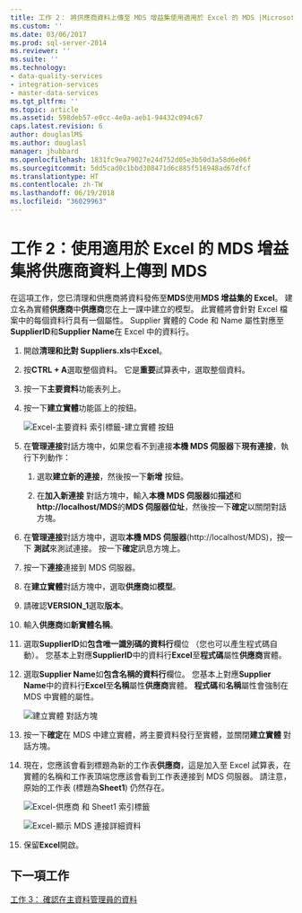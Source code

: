 ```yaml
---
title: 工作 2： 將供應商資料上傳至 MDS 增益集使用適用於 Excel 的 MDS |Microsoft 文件
ms.custom: ''
ms.date: 03/06/2017
ms.prod: sql-server-2014
ms.reviewer: ''
ms.suite: ''
ms.technology:
- data-quality-services
- integration-services
- master-data-services
ms.tgt_pltfrm: ''
ms.topic: article
ms.assetid: 598deb57-e0cc-4e0a-aeb1-94432c094c67
caps.latest.revision: 6
author: douglaslMS
ms.author: douglasl
manager: jhubbard
ms.openlocfilehash: 1831fc9ea79027e24d752d05e3b50d3a58d6e06f
ms.sourcegitcommit: 5dd5cad0c1bbd308471d6c885f516948ad67dfcf
ms.translationtype: HT
ms.contentlocale: zh-TW
ms.lasthandoff: 06/19/2018
ms.locfileid: "36029963"
---
```

# <a name="task-2-uploading-supplier-data-to-mds-using-mds-add-in-for-excel"></a>工作 2：使用適用於 Excel 的 MDS 增益集將供應商資料上傳到 MDS
  在這項工作，您已清理和供應商將資料發佈至**MDS**使用**MDS 增益集的 Excel**。 建立名為實體**供應商**中**供應商**您在上一課中建立的模型。 此實體將會針對 Excel 檔案中的每個資料行具有一個屬性。 Supplier 實體的 Code 和 Name 屬性對應至**SupplierID**和**Supplier Name**在 Excel 中的資料行。  
  
1.  開啟**清理和比對 Suppliers.xls**中**Excel**。  
  
2.  按**CTRL + A**選取整個資料。 它是**重要**試算表中，選取整個資料。  
  
3.  按一下**主要資料**功能表列上。  
  
4.  按一下**建立實體**功能區上的按鈕。  
  
     ![Excel-主要資料 索引標籤-建立實體 按鈕](../../2014/tutorials/media/et-ulingsdtomdsusingmdsaddinforexcel-01.jpg "Excel-主要資料 索引標籤-建立實體 按鈕")  
  
5.  在**管理連接**對話方塊中，如果您看不到連接**本機 MDS 伺服器**下**現有連接**，執行下列動作：  
  
    1.  選取**建立新的連接**，然後按一下**新增** 按鈕。  
  
    2.  在**加入新連接** 對話方塊中，輸入**本機 MDS 伺服器**如**描述**和**http://localhost/MDS**的**MDS 伺服器位址**，然後按一下**確定**以關閉對話方塊。  
  
6.  在**管理連接**對話方塊中，選取**本機 MDS 伺服器**(http://localhost/MDS)，按一下 **測試**來測試連接。 按一下**確定**訊息方塊上。  
  
7.  按一下**連接**連接到 MDS 伺服器。  
  
8.  在**建立實體**對話方塊中，選取**供應商**如**模型**。  
  
9. 請確認**VERSION_1**選取**版本**。  
  
10. 輸入**供應商**如**新實體名稱**。  
  
11. 選取**SupplierID**如**包含唯一識別碼的資料行**欄位 （您也可以產生程式碼自動）。 您基本上對應**SupplierID**中的資料行**Excel**至**程式碼**屬性**供應商**實體。  
  
12. 選取**Supplier Name**如**包含名稱的資料行**欄位。 您基本上對應**Supplier Name**中的資料行**Excel**至**名稱**屬性**供應商**實體。 **程式碼**和**名稱**屬性會強制在 MDS 中實體的屬性。  
  
     ![建立實體 對話方塊](../../2014/tutorials/media/et-ulingsdtomdsusingmdsaddinforexcel-02.jpg "建立實體 對話方塊")  
  
13. 按一下**確定**在 MDS 中建立實體，將主要資料發行至實體，並關閉**建立實體** 對話方塊。  
  
14. 現在，您應該會看到標題為新的工作表**供應商**，這是加入至 Excel 試算表，在實體的名稱和工作表頂端您應該會看到工作表連接到 MDS 伺服器。 請注意，原始的工作表 (標題為**Sheet1**) 仍然存在。  
  
     ![Excel-供應商 和 Sheet1 索引標籤](../../2014/tutorials/media/et-ulingsdtomdsusingmdsaddinforexcel-03.jpg "Excel-供應商 和 Sheet1 索引標籤")  
  
     ![Excel-顯示 MDS 連接詳細資料](../../2014/tutorials/media/et-ulingsdtomdsusingmdsaddinforexcel-04.jpg "Excel-顯示 MDS 連接詳細資料")  
  
15. 保留**Excel**開啟。  
  
## <a name="next-task"></a>下一項工作  
 [工作 3： 確認在主資料管理員的資料](../../2014/tutorials/task-3-verifying-the-data-in-master-data-manager.md)  
  
  